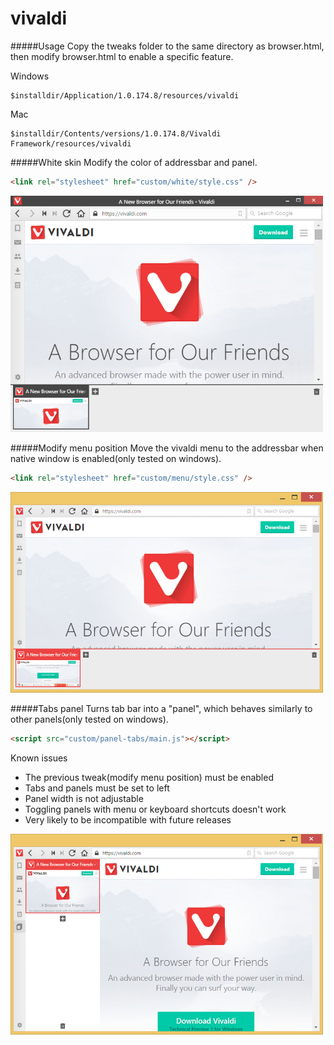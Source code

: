# vivaldi

#####Usage
Copy the tweaks folder to the same directory as browser.html, then modify browser.html to enable a specific feature.<br>

Windows
````
$installdir/Application/1.0.174.8/resources/vivaldi
````
Mac
````
$installdir/Contents/versions/1.0.174.8/Vivaldi Framework/resources/vivaldi
````

#####White skin
Modify the color of addressbar and panel.
````html
<link rel="stylesheet" href="custom/white/style.css" />
````
![](/screenshots/white.png?raw=true)

#####Modify menu position
Move the vivaldi menu to the addressbar when native window is enabled(only tested on windows).
````html
<link rel="stylesheet" href="custom/menu/style.css" />
````
![](/screenshots/menu.png?raw=true)

#####Tabs panel
Turns tab bar into a "panel", which behaves similarly to other panels(only tested on windows).
````html
<script src="custom/panel-tabs/main.js"></script>
````

Known issues

* The previous tweak(modify menu position) must be enabled
* Tabs and panels must be set to left
* Panel width is not adjustable
* Toggling panels with menu or keyboard shortcuts doesn't work
* Very likely to be incompatible with future releases

![](/screenshots/panel-tabs.png?raw=true)
